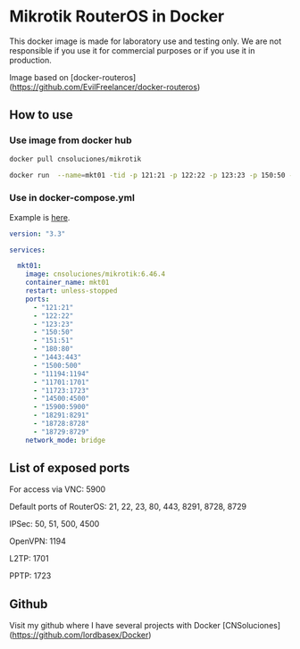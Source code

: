 # Mikrotik RouterOS in Docker

This docker image is made for laboratory use and testing only. We are not responsible if you use it for commercial purposes or if you use it in production.

Image based on [docker-routeros] (https://github.com/EvilFreelancer/docker-routeros)

## How to use


### Use image from docker hub

```bash
docker pull cnsoluciones/mikrotik
```

```bash
docker run  --name=mkt01 -tid -p 121:21 -p 122:22 -p 123:23 -p 150:50 -p 151:51 -p 180:80 -p 1443:443 -p 1500:500 -p 11194:1194 -p 11701:1701 -p 11723:1723 -p 14500:4500 -p 15900:5900 -p 18291:8291 -p 18728:8728 -p 18729:8729 cnsoluciones/mikrotik
```


### Use in docker-compose.yml

Example is [here](docker-compose.yml).

```yml
version: "3.3"

services:

  mkt01:
    image: cnsoluciones/mikrotik:6.46.4
    container_name: mkt01
    restart: unless-stopped
    ports:
      - "121:21"
      - "122:22"
      - "123:23"
      - "150:50"
      - "151:51"
      - "180:80"
      - "1443:443"
      - "1500:500"
      - "11194:1194"
      - "11701:1701"
      - "11723:1723"
      - "14500:4500"
      - "15900:5900"
      - "18291:8291"
      - "18728:8728"
      - "18729:8729"
    network_mode: bridge
```

## List of exposed ports

For access via VNC: 5900

Default ports of RouterOS: 21, 22, 23, 80, 443, 8291, 8728, 8729

IPSec: 50, 51, 500, 4500

OpenVPN: 1194

L2TP: 1701

PPTP: 1723


## Github
Visit my github where I have several projects with Docker [CNSoluciones] (https://github.com/lordbasex/Docker)
